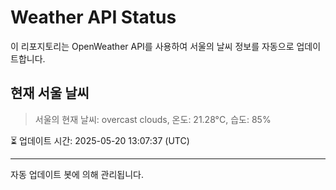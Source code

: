 
# Weather API Status

이 리포지토리는 OpenWeather API를 사용하여 서울의 날씨 정보를 자동으로 업데이트합니다.

## 현재 서울 날씨
> 서울의 현재 날씨: overcast clouds, 온도: 21.28°C, 습도: 85%

⏳ 업데이트 시간: 2025-05-20 13:07:37 (UTC)

---
자동 업데이트 봇에 의해 관리됩니다.

